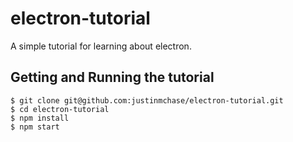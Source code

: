 # electron-tutorial
A simple tutorial for learning about electron.

## Getting and Running the tutorial
```
$ git clone git@github.com:justinmchase/electron-tutorial.git
$ cd electron-tutorial
$ npm install
$ npm start
```
